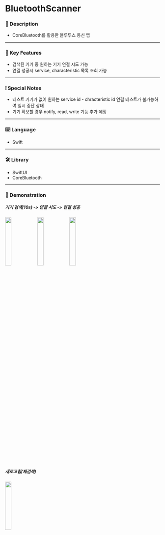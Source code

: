 # BluetoothScanner

### 📝 Description
-	CoreBluetooth를 활용한 블루투스 통신 앱
***

### 🔎 Key Features
-	검색된 기기 중 원하는 기기 연결 시도 가능
-	연결 성공시 service, characteristic 목록 조회 가능
***

### ❕ Special Notes
-	테스트 기기가 없어 원하는 service id - chracteristic id 연결 테스트가 불가능하여 일시 중단 상태
-	기기 확보할 경우 notify, read, write 기능 추가 예정
***


### ⌨️ Language
- Swift
***

### 🛠️ Library
- SwiftUI
- CoreBluetooth
***

### 📲 Demonstration
##### 기기 검색(10s) -> 연결 시도 -> 연결 성공
<img width="20%" src="https://github.com/Imguma/BluetoothScanner/assets/43926202/fae0ee20-9ec2-49c7-bb1c-9ff6125025d3"/>
<img width="20%" src="https://github.com/Imguma/BluetoothScanner/assets/43926202/fe6bd00f-f259-465e-87b2-1794dda50e00"/>
<img width="20%" src="https://github.com/Imguma/BluetoothScanner/assets/43926202/f6ef660f-2446-42bf-b12a-7b2a3fe6625c"/>
<br><br>

##### 새로고침(재검색)
<img width="20%" src="https://github.com/Imguma/BluetoothScanner/assets/43926202/e4ce1390-adfa-4465-87d2-da7f6f9334a3"/>
